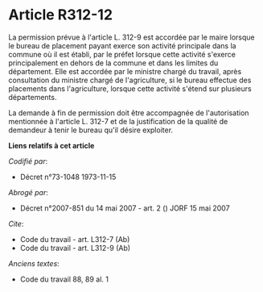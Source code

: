 # Article R312-12

La permission prévue à l'article L. 312-9 est accordée par le maire lorsque le bureau de placement payant exerce son activité
principale dans la commune où il est établi, par le préfet lorsque cette activité s'exerce principalement en dehors de la
commune et dans les limites du département. Elle est accordée par le ministre chargé du travail, après consultation du
ministre chargé de l'agriculture, si le bureau effectue des placements dans l'agriculture, lorsque cette activité s'étend sur
plusieurs départements.

La demande à fin de permission doit être accompagnée de l'autorisation mentionnée à l'article L. 312-7 et de la justification
de la qualité de demandeur à tenir le bureau qu'il désire exploiter.

**Liens relatifs à cet article**

_Codifié par_:

  - Décret n°73-1048 1973-11-15

_Abrogé par_:

  - Décret n°2007-851 du 14 mai 2007 - art. 2 () JORF 15 mai 2007

_Cite_:

  - Code du travail - art. L312-7 (Ab)
  - Code du travail - art. L312-9 (Ab)

_Anciens textes_:

  - Code du travail 88, 89 al. 1
